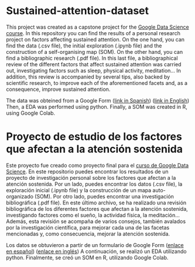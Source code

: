 # Sustained-attention-dataset
This project was created as a capstone project for the [Google Data Science course](https://www.coursera.org/professional-certificates/google-data-analytics).
In this repository you can find the results of a personal research project on factors affecting sustained attention. 
On the one hand, you can find the data (.csv file), the initial exploration (.ipynb file) and the construction of a self-organising map (SOM). On the other hand, you can find a bibliographic research (.pdf file). In this last file, a bibliographical review of the different factors that affect sustained attention was carried out, investigating factors such as sleep, physical activity, meditation... In addition, this review is accompanied by several tips, also backed by scientific research, to improve each of the aforementioned facets and, as a consequence, improve sustained attention. 

The data was obteined from a Google Form ([link in Spanish](https://docs.google.com/forms/d/e/1FAIpQLSezMaAV95HwQdWPgkETpdYPKPNak5VBaiLT3T-ImkVMd6zJrQ/viewform)) ([link in English](https://docs.google.com/forms/d/e/1FAIpQLSfOv1yGzFNSpUZTYPLULkku0jAOdbQYQNXozLJcwNtgNCi3og/viewform?usp=sf_link)) Then, a EDA was performed using python. Finally, a SOM was created in R, using Google Colab.


# Proyecto de estudio de los factores que afectan a la atención sostenida
Este proyecto fue creado como proyecto final para el [curso de Google Data Science](https://www.coursera.org/professional-certificates/google-data-analytics).
En este repositorio puedes encontrar los resultados de un proyecto de investigación personal sobre los factores que afectan a la atención sostenida. 
Por un lado, puedes encontrar los datos (.csv file), la exploración inicial (.ipynb file) y la construcción de un mapa auto-organizado (SOM). Por otro lado, puedes encontrar una investigación bibliográfica (.pdf file). En este último archivo, se ha realizado una revisión bibliográfica de los diferentes factores que afectan a la atención sostenida, investigando factores como el sueño, la actividad física, la meditación... Además, esta revisión se acompaña de varios consejos, también avalados por la investigación científica, para mejorar cada una de las facetas mencionadas y, como consecuencia, mejorar la atención sostenida. 

Los datos se obtuvieron a partir de un formulario de Google Form ([enlace en español](https://docs.google.com/forms/d/e/1FAIpQLSezMaAV95HwQdWPgkETpdYPKPNak5VBaiLT3T-ImkVMd6zJrQ/viewform)) ([enlace en inglés](https://docs.google.com/forms/d/e/1FAIpQLSfOv1yGzFNSpUZTYPLULkku0jAOdbQYQNXozLJcwNtgNCi3og/viewform?usp=sf_link)) A continuación, se realizó un EDA utilizando python. Finalmente, se creó un SOM en R, utilizando Google Colab.
